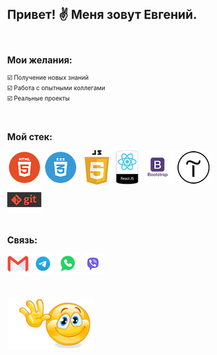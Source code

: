 # Привет!&#160;:v:&#160;Меня зовут Евгений.
 <br>

## Мои желания:  
 :ballot_box_with_check: Получение новых знаний   <br>
 :ballot_box_with_check: Работа с опытными коллегами   <br>
 :ballot_box_with_check: Реальные проекты   <br>
<br>
<br>

## Мой стек:
<img src="./images/html.png" alt="картинка" width="80px">  
<img src="./images/css.png" alt="картинка" width="80px">   
<img src="./images/js.png" alt="картинка" width="80px">    
<img src="./images/react.png" alt="картинка" height="80px">   
<img src="./images/bootstrap.png" alt="картинка" width="80px">   
<img src="./images/tilda.png" alt="картинка" width="80px">        
<img src="./images/git.png" alt="картинка" width="80px">  

<br>
<br>

## Связь:
 [<img src="./images/email.png" alt="картинка" width="50px">](ninam2013@gmail.com)&#160;
 [<img src="./images/telegram.png" alt="картинка" width="50px">](https://t.me/Ninam1982)&#160;
 [<img src="./images/whatsapp.png" alt="картинка" width="50px">](https://wa.me/<+79198600222>)&#160;
 [<img src="./images/viber.png" alt="картинка" width="50px">](viber://chat?number=%2B79198600222)
 <br>
 <br>
 <br>
 <br>
 <img src="./images/gif.gif" alt="картинка" width="200px">